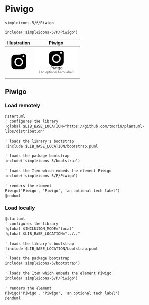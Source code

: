# Piwigo


```text
simpleicons-5/P/Piwigo
```

```text
include('simpleicons-5/P/Piwigo')
```



| Illustration | Piwigo |
| :---: | :---: |
| ![illustration for Illustration](../../simpleicons-5/P/Piwigo.png) | ![illustration for Piwigo](../../simpleicons-5/P/Piwigo.Local.png) |




## Piwigo

### Load remotely
```plantuml
@startuml
' configures the library
!global $LIB_BASE_LOCATION="https://github.com/tmorin/plantuml-libs/distribution"

' loads the library's bootstrap
!include $LIB_BASE_LOCATION/bootstrap.puml

' loads the package bootstrap
include('simpleicons-5/bootstrap')

' loads the Item which embeds the element Piwigo
include('simpleicons-5/P/Piwigo')

' renders the element
Piwigo('Piwigo', 'Piwigo', 'an optional tech label')
@enduml
```

### Load locally
```plantuml
@startuml
' configures the library
!global $INCLUSION_MODE="local"
!global $LIB_BASE_LOCATION="../.."

' loads the library's bootstrap
!include $LIB_BASE_LOCATION/bootstrap.puml

' loads the package bootstrap
include('simpleicons-5/bootstrap')

' loads the Item which embeds the element Piwigo
include('simpleicons-5/P/Piwigo')

' renders the element
Piwigo('Piwigo', 'Piwigo', 'an optional tech label')
@enduml
```

